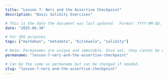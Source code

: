 ```yaml
---
title: "Lesson 7: Neri and the Assertive Checkpoint"
description: "Basic Solidity Exercises"

# This is the date the document was last updated.  Format: YYYY-MM-DD.
date: "2025-06-30"

# For SEO purposes
tags: ["markdown", "metadata", "bitskwela", "solidity"]

# Note: Permanames are unique and immutable. Once set, they cannot be changed.  You may change the filename but not this.
permaname: "lesson-7-neri-and-the-assertive-checkpoint"

# Can be the same as permaname but can be changed if needed.
slug: "lesson-7-neri-and-the-assertive-checkpoint"
---
```

